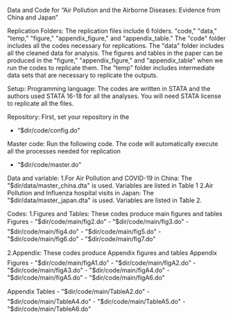 Data and Code for “Air Pollution and the Airborne Diseases: Evidence from China and Japan”

Replication Folders: 
The replication files include 6 folders. "code," "data," "temp," "figure," "appendix_figure," and "appendix_table." The "code" folder includes all the codes necessary for replications. The "data" folder includes all the cleaned data for analysis. The figures and tables in the paper can be produced in the "figure," "appendix_figure," and "appendix_table" when we run the codes to replicate them. The "temp" folder includes intermediate data sets that are necessary to replicate the outputs.

Setup: 
Programming language: The codes are written in STATA and the authors used STATA 16-18 for all the analyses. You will need STATA license to replicate all the files.

Repository: First, set your repository in the 
- “$dir/code/config.do"

Master code: Run the following code. The code will automatically execute all the processes needed for replication
- “$dir/code/master.do"

Data and variable: 
1.For Air Pollution and COVID-19 in China: 
The "$dir/data/master_china.dta" is used. Variables are listed in Table 1
2.Air Pollution and Influenza hospital visits in Japan: 
The "$dir/data/master_japan.dta" is used. Variables are listed in Table 2. 

Codes: 
1.Figures and Tables: 
These codes produce main figures and tables 
Figures
	- "$dir/code/main/fig2.do"
	- "$dir/code/main/fig3.do"
	- "$dir/code/main/fig4.do"
	- "$dir/code/main/fig5.do"
	- "$dir/code/main/fig6.do"
	- "$dir/code/main/fig7.do"

2.Appendix: 
These codes produce Appendix figures and tables 
Appendix Figures
	- "$dir/code/main/figA1.do"
	- "$dir/code/main/figA2.do"
	- "$dir/code/main/figA3.do"
	- "$dir/code/main/figA4.do"
	- "$dir/code/main/figA5.do"
	- "$dir/code/main/figA6.do"

Appendix Tables
	- "$dir/code/main/TableA2.do"
	- "$dir/code/main/TableA4.do"
	- "$dir/code/main/TableA5.do"
	- "$dir/code/main/TableA6.do"



